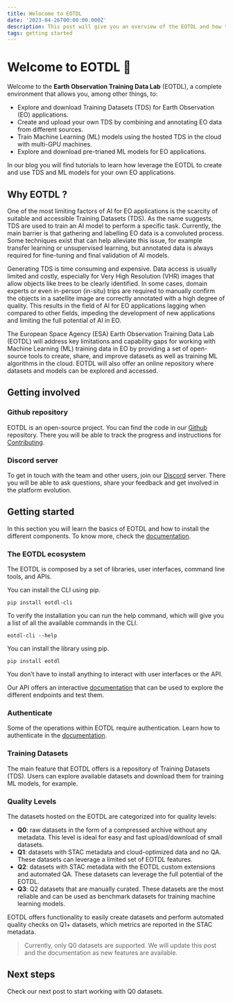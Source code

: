 ```yaml
---
title: Welocome to EOTDL
date: '2023-04-26T00:00:00.000Z'
description: This post will give you an overview of the EOTDL and how to get started.
tags: getting started
---
```


# Welcome to EOTDL 🥳

Welcome to the **Earth Observation Training Data Lab** (EOTDL), a complete environment that allows you, among other things, to:

- Explore and download Training Datasets (TDS) for Earth Observation (EO) applications.
- Create and upload your own TDS by combining and annotating EO data from different sources.
- Train Machine Learning (ML) models using the hosted TDS in the cloud with multi-GPU machines.
- Explore and download pre-trianed ML models for EO applications.

In our blog you will find tutorials to learn how leverage the EOTDL to create and use TDS and ML models for your own EO applications.

## Why EOTDL ?

One of the most limiting factors of AI for EO applications is the scarcity of suitable and accessible Training Datasets (TDS). As the name suggests, TDS are used to train an AI model to perform a specific task. Currently, the main barrier is that gathering and labelling EO data is a convoluted process. Some techniques exist that can help alleviate this issue, for example transfer learning or unsupervised learning, but annotated data is always required for fine-tuning and final validation of AI models.

Generating TDS is time consuming and expensive. Data access is usually limited and costly, especially for Very High Resolution (VHR) images that allow objects like trees to be clearly identified. In some cases, domain experts or even in-person (in-situ) trips are required to manually confirm the objects in a satellite image are correctly annotated with a high degree of quality. This results in the field of AI for EO applications lagging when compared to other fields, impeding the development of new applications and limiting the full potential of AI in EO.

The European Space Agency (ESA) Earth Observation Training Data Lab (EOTDL) will address key limitations and capability gaps for working with Machine Learning (ML) training data in EO by providing a set of open-source tools to create, share, and improve datasets as well as training ML algorithms in the cloud. EOTDL will also offer an online repository where datasets and models can be explored and accessed.

## Getting involved

### Github repository

EOTDL is an open-source project. You can find the code in our [Github](https://github.com/earthpulse/eotdl) repository. There you will be able to track the progress and instructions for [Contributing](https://github.com/earthpulse/eotdl/blob/main/CONTRIBUTING.md).

### Discord server

To get in touch with the team and other users, join our [Discord](https://discord.gg/hYxc5AJB92) server. There you will be able to ask questions, share your feedback and get involved in the platform evolution.

## Getting started

In this section you will learn the basics of EOTDL and how to install the different components. To know more, check the [documentation](/docs).

### The EOTDL ecosystem

The EOTDL is composed by a set of libraries, user interfaces, command line tools, and APIs. 

You can install the CLI using pip.

```
pip install eotdl-cli
````

To verify the installation you can run the help command, which will give you a list of all the available commands in the CLI.

```
eotdl-cli --help
```

You can install the library using pip.

```
pip install eotdl
```

You don’t have to install anything to interact with user interfaces or the API.

Our API offers an interactive [documentation](https://api.eotdl.com/docs) that can be used to explore the different endpoints and test them.

### Authenticate

Some of the operations within EOTDL require authentication. Learn how to authenticate in the [documentation](/docs/getting-started/authenticate).



### Training Datasets

The main feature that EOTDL offers is a repository of Training Datasets (TDS). Users can explore available datasets and download them for training ML models, for example.

### Quality Levels

The datasets hosted on the EOTDL are categorized into for quality levels:

- **Q0**: raw datasets in the form of a compressed archive without any metadata. This level is ideal for easy and fast upload/download of small datasets.
- **Q1**: datasets with STAC metadata and cloud-optimized data and no QA. These datasets can leverage a limited set of EOTDL features.
- **Q2**: datasets with STAC metadata with the EOTDL custom extensions and automated QA. These datasets can leverage the full potential of the EOTDL.
- **Q3**: Q2 datasets that are manually curated. These datasets are the most reliable and can be used as benchmark datasets for training machine learning models.

EOTDL offers functionality to easily create datasets and perform automated quality checks on Q1+ datasets, which metrics are reported in the STAC metadata.

> Currently, only Q0 datasets are supported. We will update this post and the documentation as new features are available.

## Next steps

Check our next post to start working with Q0 datasets.
